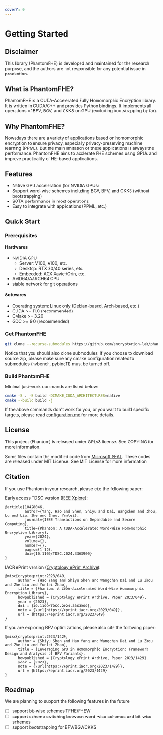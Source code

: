 ```yaml
---
coverY: 0
---
```


# Getting Started

## Disclaimer

This library (PhantomFHE) is developed and maintained for the research purpose, and the authors are not responsible for any potential issue in production.

## What is PhantomFHE?

PhantomFHE is a CUDA-Accelerated Fully Homomorphic Encryption library. It is written in CUDA/C++ and provides Python bindings. It implements all operations of BFV, BGV, and CKKS on GPU (excluding bootstrapping by far).

## Why PhantomFHE?

Nowadays there are a variety of applications based on homomorphic encryption to ensure privacy, especially privacy-preserving machine learning (PPML). But the main limitation of these applications is always the performance. PhantomFHE aims to acclerate FHE schemes using GPUs and improve practicality of HE-based applications.

## Features

* Native GPU acceleration (for NVIDIA GPUs)
* Support word-wise schemes including BGV, BFV, and CKKS (without bootstrapping)
* SOTA performance in most operations
* Easy to integrate with applications (PPML, etc.)

## Quick Start

### Prerequisites

#### Hardwares

* NVIDIA GPU
  * Server: V100, A100, etc.
  * Desktop: RTX 30/40 series, etc.
  * Embedded: AGX Xavier/Orin, etc.
* AMD64/AARCH64 CPU
* stable network for git operations

#### Softwares

* Operating system: Linux only (Debian-based, Arch-based, etc.)
* CUDA >= 11.0 (recommended)
* CMake >= 3.20
* GCC >= 9.0 (recommended)

### Get PhantomFHE

```bash
git clone --recurse-submodules https://github.com/encryptorion-lab/phantom-fhe.git
```

Notice that you should also clone submodules. If you choose to download source zip, please make sure any cmake configuration related to submodules (nvbench, pybind11) must be turned off.

### Build PhantomFHE

Minimal just-work commands are listed below:

```sh
cmake -S . -B build -DCMAKE_CUDA_ARCHITECTURES=native
cmake --build build -j
```

If the above commands don't work for you, or you want to build specific targets, please read [configuration.md](configuration.md "mention") for more details.

## License

This project (Phantom) is released under GPLv3 license. See COPYING for more information.

Some files contain the modified code from [Microsoft SEAL](https://github.com/microsoft/SEAL). These codes are released under MIT License. See MIT License for more information.

## Citation

If you use Phantom in your research, please cite the following paper:

Early access TDSC version ([IEEE Xplore](https://ieeexplore.ieee.org/document/10428046)):

```
@article{10428046,
         author={Yang, Hao and Shen, Shiyu and Dai, Wangchen and Zhou, Lu and Liu, Zhe and Zhao, Yunlei},
         journal={IEEE Transactions on Dependable and Secure Computing}, 
         title={Phantom: A CUDA-Accelerated Word-Wise Homomorphic Encryption Library}, 
         year={2024},
         volume={},
         number={},
         pages={1-12},
         doi={10.1109/TDSC.2024.3363900}
}
```

IACR ePrint version ([Cryptology ePrint Archive](https://ia.cr/2023/049)):

```
@misc{cryptoeprint:2023/049,
      author = {Hao Yang and Shiyu Shen and Wangchen Dai and Lu Zhou and Zhe Liu and Yunlei Zhao},
      title = {Phantom: A CUDA-Accelerated Word-Wise Homomorphic Encryption Library},
      howpublished = {Cryptology ePrint Archive, Paper 2023/049},
      year = {2023},
      doi = {10.1109/TDSC.2024.3363900},
      note = {\url{https://eprint.iacr.org/2023/049}},
      url = {https://eprint.iacr.org/2023/049}
}
```

If you are exploring BFV optimizations, please also cite the following paper:

```
@misc{cryptoeprint:2023/1429,
      author = {Shiyu Shen and Hao Yang and Wangchen Dai and Lu Zhou and Zhe Liu and Yunlei Zhao},
      title = {Leveraging GPU in Homomorphic Encryption: Framework Design and Analysis of BFV Variants},
      howpublished = {Cryptology ePrint Archive, Paper 2023/1429},
      year = {2023},
      note = {\url{https://eprint.iacr.org/2023/1429}},
      url = {https://eprint.iacr.org/2023/1429}
}
```

## Roadmap

We are planning to support the following features in the future:

* [ ] support bit-wise schemes TFHE/FHEW
* [ ] support scheme switching between word-wise schemes and bit-wise schemes
* [ ] support bootstrapping for BFV/BGV/CKKS
